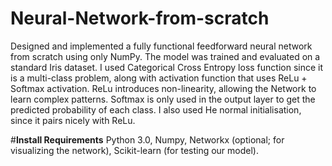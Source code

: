 # Neural-Network-from-scratch
Designed and implemented a fully functional feedforward neural network from scratch using only NumPy. The model was trained and evaluated on a standard Iris dataset. 
I used Categorical Cross Entropy loss function since it is a multi-class problem, along with activation function that uses ReLu + Softmax activation. 
ReLu introduces non-linearity, allowing the Network to learn complex patterns.
Softmax is only used in the output layer to get the predicted probability of each class.
I also used He normal initialisation, since it pairs nicely with ReLu.

#**Install Requirements**
Python 3.0,
Numpy,
Networkx (optional; for visualizing the network),
Scikit-learn (for testing our model).
